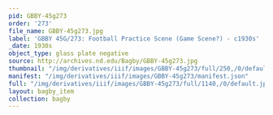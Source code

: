 ```yaml
---
pid: GBBY-45g273
order: '273'
file_name: GBBY-45g273.jpg
label: 'GBBY 45G/273: Football Practice Scene (Game Scene?) - c1930s'
_date: 1930s
object_type: glass plate negative
source: http://archives.nd.edu/Bagby/GBBY-45g273.jpg
thumbnail: "/img/derivatives/iiif/images/GBBY-45g273/full/250,/0/default.jpg"
manifest: "/img/derivatives/iiif/images/GBBY-45g273/manifest.json"
full: "/img/derivatives/iiif/images/GBBY-45g273/full/1140,/0/default.jpg"
layout: bagby_item
collection: bagby
---
```

